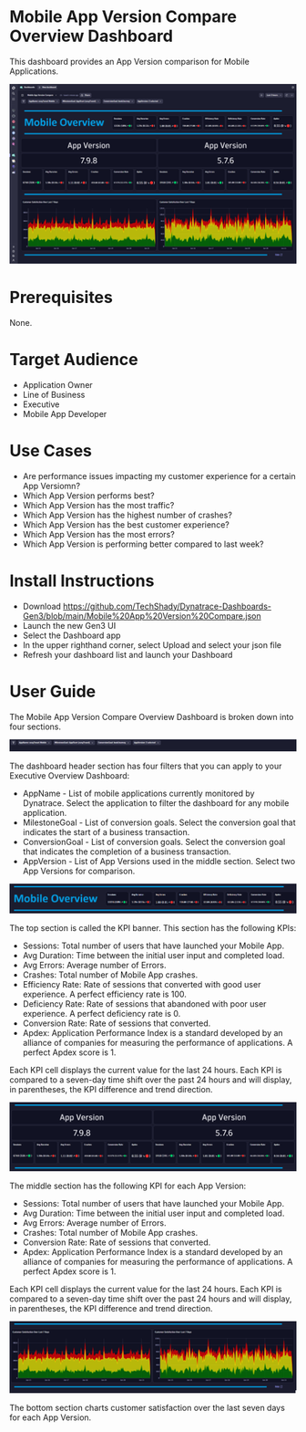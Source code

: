 # Mobile App Version Compare Overview Dashboard
This dashboard provides an App Version comparison for Mobile Applications.

![Mobile App Version Compare Overview Dashboard](MobileAppVersionCompareOverview.png)

# Prerequisites

None.

# Target Audience

- Application Owner
- Line of Business
- Executive
- Mobile App Developer

# Use Cases

- Are performance issues impacting my customer experience for a certain App Versiomn?
- Which App Version performs best?
- Which App Version has the most traffic?
- Which App Version has the highest number of crashes?
- Which App Version has the best customer experience?
- Which App Version has the most errors?
- Which App Version is performing better compared to last week?

# Install Instructions

- Download https://github.com/TechShady/Dynatrace-Dashboards-Gen3/blob/main/Mobile%20App%20Version%20Compare.json
- Launch the new Gen3 UI
- Select the Dashboard app
- In the upper righthand corner, select Upload and select your json file
- Refresh your dashboard list and launch your Dashboard

# User Guide

The Mobile App Version Compare Overview Dashboard is broken down into four sections.

![Mobile App Version Compare Overview Dashboard](MobileAppVersionCompareOverview-0.png)

The dashboard header section has four filters that you can apply to your Executive Overview Dashboard:
- AppName - List of mobile applications currently monitored by Dynatrace. Select the application to filter the dashboard for any mobile application.
- MilestoneGoal - List of conversion goals. Select the conversion goal that indicates the start of a business transaction.
- ConversionGoal - List of conversion goals. Select the conversion goal that indicates the completion of a business transaction.
- AppVersion - List of App Versions used in the middle section. Select two App Versions for comparison.

![Mobile App Version Compare Overview Dashboard](MobileAppVersionCompareOverview-1.png)

The top section is called the KPI banner. This section has the following KPIs:
- Sessions: Total number of users that have launched your Mobile App.
- Avg Duration: Time between the initial user input and completed load.
- Avg Errors: Average number of Errors.
- Crashes: Total number of Mobile App crashes.
- Efficiency Rate: Rate of sessions that converted with good user experience. A perfect efficiency rate is 100.
- Deficiency Rate: Rate of sessions that abandoned with poor user experience. A perfect deficiency rate is 0.
- Conversion Rate: Rate of sessions that converted.
- Apdex: Application Performance Index is a standard developed by an alliance of companies for measuring the performance of applications. A perfect Apdex score is 1.

Each KPI cell displays the current value for the last 24 hours. Each KPI is compared to a seven-day time shift over the past 24 hours and will display, in parentheses, the KPI difference and trend direction.

![Mobile App Version Compare Overview Dashboard](MobileAppVersionCompareOverview-2.png)

The middle section has the following KPI for each App Version: 
- Sessions: Total number of users that have launched your Mobile App.
- Avg Duration: Time between the initial user input and completed load.
- Avg Errors: Average number of Errors.
- Crashes: Total number of Mobile App crashes.
- Conversion Rate: Rate of sessions that converted.
- Apdex: Application Performance Index is a standard developed by an alliance of companies for measuring the performance of applications. A perfect Apdex score is 1.

Each KPI cell displays the current value for the last 24 hours. Each KPI is compared to a seven-day time shift over the past 24 hours and will display, in parentheses, the KPI difference and trend direction.

![Mobile App Version Compare Overview Dashboard](MobileAppVersionCompareOverview-3.png)

The bottom section charts customer satisfaction over the last seven days for each App Version.
